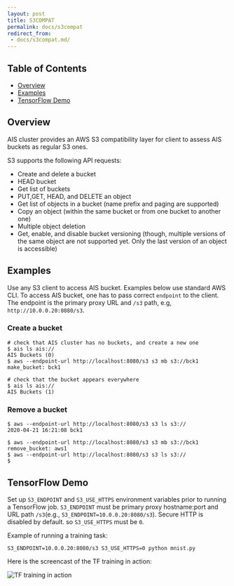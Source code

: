 ```yaml
---
layout: post
title: S3COMPAT
permalink: docs/s3compat
redirect_from:
 - docs/s3compat.md/
---
```


## Table of Contents

- [Overview](#overview)
- [Examples](#examples)
- [TensorFlow Demo](#tensorflow-demo)

## Overview

AIS cluster provides an AWS S3 compatibility layer for client to assess AIS buckets as regular S3 ones.

S3 supports the following API requests:

- Create and delete a bucket
- HEAD bucket
- Get list of buckets
- PUT,GET, HEAD, and DELETE an object
- Get list of objects in a bucket (name prefix and paging are supported)
- Copy an object (within the same bucket or from one bucket to another one)
- Multiple object deletion
- Get, enable, and disable bucket versioning (though, multiple versions of the same object are not supported yet. Only the last version of an object is accessible)

## Examples

Use any S3 client to access AIS bucket. Examples below use standard AWS CLI. To access AIS bucket, one has to pass correct `endpoint` to the client. The endpoint is the primary proxy URL and `/s3` path, e.g, `http://10.0.0.20:8080/s3`.

### Create a bucket

```shell
# check that AIS cluster has no buckets, and create a new one
$ ais ls ais://
AIS Buckets (0)
$ aws --endpoint-url http://localhost:8080/s3 s3 mb s3://bck1
make_bucket: bck1

# check that the bucket appears everywhere
$ ais ls ais://
AIS Buckets (1)
```

### Remove a bucket

```shell
$ aws --endpoint-url http://localhost:8080/s3 s3 ls s3://
2020-04-21 16:21:08 bck1

$ aws --endpoint-url http://localhost:8080/s3 s3 mb s3://bck1
remove_bucket: aws1
$ aws --endpoint-url http://localhost:8080/s3 s3 ls s3://
$
```

## TensorFlow Demo

Set up `S3_ENDPOINT` and `S3_USE_HTTPS` environment variables prior to running a TensorFlow job. `S3_ENDPOINT` must be primary proxy hostname:port and URL path `/s3`(e.g., `S3_ENDPOINT=10.0.0.20:8080/s3`). Secure HTTP is disabled by default. so `S3_USE_HTTPS` must be `0`.

Example of running a training task:

```
S3_ENDPOINT=10.0.0.20:8080/s3 S3_USE_HTTPS=0 python mnist.py
```

Here is the screencast of the TF training in action:

<img src="/aistore/docs/images/ais-s3-tf.gif" alt="TF training in action">

